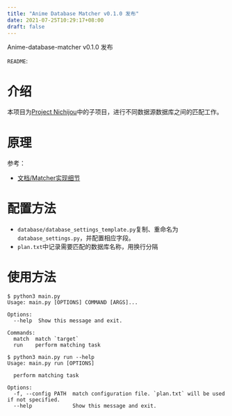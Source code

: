 ```yaml
---
title: "Anime Database Matcher v0.1.0 发布"
date: 2021-07-25T10:29:17+08:00
draft: false
---
```


Anime-database-matcher v0.1.0 发布

`README`:

# 介绍

本项目为[Project Nichijou](https://github.com/project-nichijou)中的子项目，进行不同数据源数据库之间的匹配工作。

# 原理

参考：
- [文档/Matcher实现细节](https://github.com/project-nichijou/intro/blob/master/doc.md#matcher-%E5%AE%9E%E7%8E%B0%E7%BB%86%E8%8A%82)

# 配置方法

- `database/database_settings_template.py`复制、重命名为`database_settings.py`，并配置相应字段。
- `plan.txt`中记录需要匹配的数据库名称，用换行分隔

# 使用方法

```
$ python3 main.py 
Usage: main.py [OPTIONS] COMMAND [ARGS]...

Options:
  --help  Show this message and exit.

Commands:
  match  match `target`
  run    perform matching task
```

```
$ python3 main.py run --help
Usage: main.py run [OPTIONS]

  perform matching task

Options:
  -f, --config PATH  match configuration file. `plan.txt` will be used if not specified.
  --help             Show this message and exit.
```
